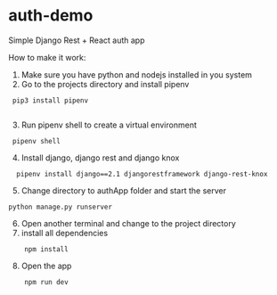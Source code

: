 # auth-demo
Simple Django Rest + React auth app

How to make it work:
1. Make sure you have python and nodejs installed in you system
2. Go to the projects directory and install pipenv
  ```
   pip3 install pipenv
   
  ```
3. Run pipenv shell to create a virtual environment
  ```
   pipenv shell
  ```
4. Install django, django rest and django knox
  ```
    pipenv install django==2.1 djangorestframework django-rest-knox
```
5. Change directory to  authApp folder and start the server
```
python manage.py runserver
```
6. Open another terminal and change to the project directory
7. install all dependencies 
```
	npm install
```
8. Open the app
```
	npm run dev
```
